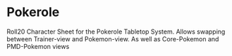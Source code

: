 # Pokerole
Roll20 Character Sheet for the Pokerole Tabletop System. 
Allows swapping between Trainer-view and Pokemon-view. As well as Core-Pokemon and PMD-Pokemon views
